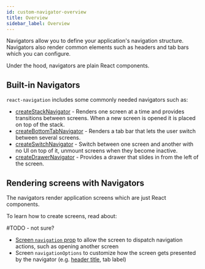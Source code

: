 ```yaml
---
id: custom-navigator-overview
title: Overview
sidebar_label: Overview
---
```


Navigators allow you to define your application's navigation structure. Navigators also render common elements such as headers and tab bars which you can configure.

Under the hood, navigators are plain React components.

## Built-in Navigators

`react-navigation` includes some commonly needed navigators such as:

- [createStackNavigator](stack-navigator.html) - Renders one screen at a time and provides transitions between screens. When a new screen is opened it is placed on top of the stack.
- [createBottomTabNavigator](bottom-tab-navigator.html) - Renders a tab bar that lets the user switch between several screens.
- [createSwitchNavigator](switch-navigator.html) - Switch between one screen and another with no UI on top of it, unmount screens when they become inactive.
- [createDrawerNavigator](drawer-navigator.html) - Provides a drawer that slides in from the left of the screen.

## Rendering screens with Navigators

The navigators render application screens which are just React components.

To learn how to create screens, read about:

#TODO - not sure?

- [Screen `navigation` prop](navigation-prop.html) to allow the screen to dispatch navigation actions, such as opening another screen
- Screen `navigationOptions` to customize how the screen gets presented by the navigator (e.g. [header title](stack-navigator.html#navigationoptions-used-by-stacknavigator), tab label)
